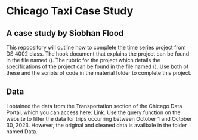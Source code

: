 # Chicago Taxi Case Study

## A case study by Siobhan Flood

This repoository will outline how to complete the time series project from DS 4002 class. The hook document that explains the project can be found in the file named (). The rubric for the project which details the specifications of the project can be found in the file named (). Use both of these and the scripts of code in the material folder to complete this project. 

## Data

I obtained the data from the Transportation section of the Chicago Data Portal, which you can access here: Link. Use the query function on the website to filter the data for trips occurring between October 1 and October 30, 2023. However, the original and cleaned data is availbale in the folder named Data. 


